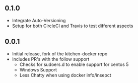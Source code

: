 

## 0.1.0 

* Integrate Auto-Versioning
* Setup for both CircleCI and Travis to test different aspects

## 0.0.1

* Initial release, fork of the kitchen-docker repo
* Includes PR's with the follow support
  * Checks for sudoers.d to enable support for centos 5
  * Windows Support
  * Less Chatty when using docker info/insepct

